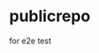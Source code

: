 # publicrepo
for e2e test










































































































































































































































































































































































































































































































































































































































































































































































































































































































































































































































































































































































































































































































































































































































































































































































































































































